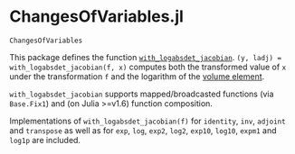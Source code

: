 # ChangesOfVariables.jl

```@docs
ChangesOfVariables
```

This package defines the function [`with_logabsdet_jacobian`](@ref). `(y, ladj) = with_logabsdet_jacobian(f, x)` computes both the transformed value of `x` under the transformation `f` and the logarithm of the [volume element](https://en.wikipedia.org/wiki/Volume_element).

`with_logabsdet_jacobian` supports mapped/broadcasted functions (via `Base.Fix1`) and (on Julia >=v1.6) function composition.

Implementations of `with_logabsdet_jacobian(f)` for `identity`, `inv`, `adjoint` and `transpose` as well as for `exp`, `log`, `exp2`, `log2`, `exp10`, `log10`, `expm1` and `log1p` are included.
